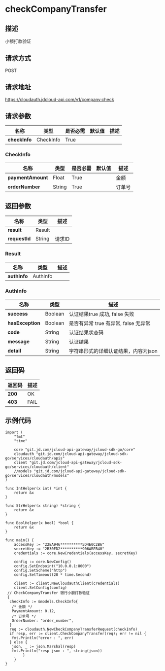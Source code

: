 # checkCompanyTransfer

## 描述

小额打款验证

## 请求方式

POST

## 请求地址

https://cloudauth.jdcloud-api.com/v1/company:check

## 请求参数

| 名称          | 类型      | 是否必需 | 默认值 | 描述 |
| ------------- | --------- | -------- | ------ | ---- |
| **checkInfo** | CheckInfo | True     |        |      |

### <div id="CheckInfo">CheckInfo</div>

| 名称              | 类型   | 是否必需 | 默认值 | 描述   |
| ----------------- | ------ | -------- | ------ | ------ |
| **paymentAmount** | Float  | True     |        | 金额   |
| **orderNumber**   | String | True     |        | 订单号 |

## 返回参数

| 名称          | 类型   | 描述   |
| ------------- | ------ | ------ |
| **result**    | Result |        |
| **requestId** | String | 请求ID |

### <div id="Result">Result</div>

| 名称         | 类型     | 描述 |
| ------------ | -------- | ---- |
| **authInfo** | AuthInfo |      |

### <div id="AuthInfo">AuthInfo</div>

| 名称             | 类型    | 描述                                 |
| ---------------- | ------- | ------------------------------------ |
| **success**      | Boolean | 认证结果true 成功, false 失败        |
| **hasException** | Boolean | 是否有异常 true 有异常, false 无异常 |
| **code**         | String  | 认证结果状态码                       |
| **message**      | String  | 认证结果                             |
| **detail**       | String  | 字符串形式的详细认证结果，内容为json |

## 返回码

| 返回码  | 描述 |
| ------- | ---- |
| **200** | OK   |
| **403** | FAIL |

## 示例代码

```
import (
	"fmt"
	"time"

	core "git.jd.com/jcloud-api-gateway/jcloud-sdk-go/core"
	cloudauth "git.jd.com/jcloud-api-gateway/jcloud-sdk-go/services/cloudauth/apis"
	client "git.jd.com/jcloud-api-gateway/jcloud-sdk-go/services/cloudauth/client"
	//models "git.jd.com/jcloud-api-gateway/jcloud-sdk-go/services/cloudauth/models"
)

func IntHelper(x int) *int {
	return &x
}

func StrHelper(x string) *string {
	return &x
}

func BoolHelper(x bool) *bool {
	return &x
}

func main() {
	accessKey := "22EA946**********5D4E0C2B6"
	secretKey := "2B30ED2**********906ABEB40"
	credentials := core.NewCredentials(accessKey, secretKey)

	config := core.NewConfig()
	config.SetEndpoint("10.0.0.1:8000")
	config.SetScheme("http")
	config.SetTimeout(20 * time.Second)

	client := client.NewCloudauthClient(credentials)
	client.SetConfig(config)
 // CheckCompanyTransfer 银行小额打款验证
 {
  checkInfo := &models.CheckInfo{
   /* 金额 */
   PaymentAmount: 0.12,
   /* 订单号 */
   OrderNumber: "order_number",
  }
  req := cloudauth.NewCheckCompanyTransferRequest(checkInfo)
  if resp, err := client.CheckCompanyTransfer(req); err != nil {
   fmt.Println("error : ", err)
  } else {
   json, _ := json.Marshal(resp)
   fmt.Println("resp json : ", string(json))
  		}
 	}
}
```

